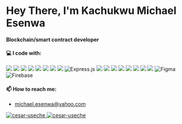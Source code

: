 <h1><a id="user-content-hello-folks-" class="anchor" aria-hidden="true" href="#hello-folks-"></a>Hey There, I'm Kachukwu Michael Esenwa <a target="_blank" rel="noopener noreferrer" href="https://raw.githubusercontent.com/MartinHeinz/MartinHeinz/master/wave.gif"></a></h1>
<h4> Blockchain/smart contract developer </h4>
<h4>💻 I code with:</h4>
<p>
 <img src="https://img.shields.io/badge/react%20-%2320232a.svg?&style=for-the-badge&logo=react&logoColor=%2361DAFB"/>		
 <img src= "https://img.shields.io/badge/React_Native-20232A?style=for-the-badge&logo=react&logoColor=61DAFB" />
 <img src= 'https://img.shields.io/badge/React_Router-CA4245?style=for-the-badge&logo=react-router&logoColor=white' />
 <img src= 'https://img.shields.io/badge/Redux-593D88?style=for-the-badge&logo=redux&logoColor=white' />
 <img src= 'https://img.shields.io/badge/next.js-000000?style=for-the-badge&logo=nextdotjs&logoColor=white' />
<!--  <img src= 'https://img.shields.io/badge/Gatsby-663399?style=for-the-badge&logo=gatsby&logoColor=white' /> -->
 <img src= 'https://img.shields.io/badge/TypeScript-007ACC?style=for-the-badge&logo=typescript&logoColor=white' />
 <img src= 'https://img.shields.io/badge/Node.js-339933?style=for-the-badge&logo=nodedotjs&logoColor=white' />
<!--  <img src= 'https://img.shields.io/badge/Python-3776AB?style=for-the-badge&logo=python&logoColor=white' /> -->
 <img src="https://img.shields.io/badge/javascript%20-%23323330.svg?&style=for-the-badge&logo=javascript&logoColor=%23F7DF1E"/>
 <img alt="Express.js" src="https://img.shields.io/badge/express.js%20-%23404d59.svg?&style=for-the-badge"/>
 <img src= 'https://img.shields.io/badge/HTML5-E34F26?style=for-the-badge&logo=html5&logoColor=white' />
 <img src= 'https://img.shields.io/badge/CSS3-1572B6?style=for-the-badge&logo=css3&logoColor=white' />
 <img src= 'https://img.shields.io/badge/Sass-CC6699?style=for-the-badge&logo=sass&logoColor=white' />
 <img src= 'https://img.shields.io/badge/Bootstrap-563D7C?style=for-the-badge&logo=bootstrap&logoColor=white' />
 <img src= 'https://img.shields.io/badge/styled--components-DB7093?style=for-the-badge&logo=styled-components&logoColor=white' />
 <img src= 'https://img.shields.io/badge/Material--UI-0081CB?style=for-the-badge&logo=material-ui&logoColor=white' />
 <img src="https://img.shields.io/badge/git%20-%23F05033.svg?&style=for-the-badge&logo=git&logoColor=white"/>
 <img src="https://img.shields.io/badge/webpack%20-%238DD6F9.svg?&style=for-the-badge&logo=webpack&logoColor=black" />
 <img alt="Figma" src="https://img.shields.io/badge/figma%20-%23F24E1E.svg?&style=for-the-badge&logo=figma&logoColor=white"/>
 <img alt="Firebase" src="https://img.shields.io/badge/firebase-%23039BE5.svg?style=for-the-badge&logo=firebase"/>
</p>

<h4>📫 How to reach me:</h4>

- michael.esenwa@yahoo.com

<p>
<a href="https://www.linkedin.com/in/kachukwu-michael-esenwa/" target="_blank"><img src="https://img.shields.io/badge/LinkedIn-0077B5?style=for-the-badge&logo=linkedin&logoColor=white" alt="cesar-useche">
 <a href="https://github.com/kcmikee" target="_blank"><img src="https://img.shields.io/badge/github%20-%23121011.svg?&style=for-the-badge&logo=github&logoColor=white" alt="cesar-useche">
</a>


  
